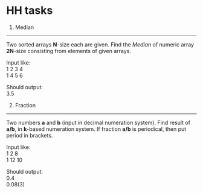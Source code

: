 HH tasks
==============
1. Median
----------
Two sorted arrays **N**-size each are given.
Find the *Median* of numeric array **2N**-size consisting from elements of given arrays.

Input like:  
1 2 3 4  
1 4 5 6

Should output:  
3.5

2. Fraction
-----------
Two numbers **a** and **b** (input in decimal numeration system). Find result of **a/b**, in **k**-based numeration system. If fraction **a/b** is periodical, then put period in brackets.

Input like:  
1 2 8  
1 12 10  

Should output:  
0.4  
0.08(3)  

